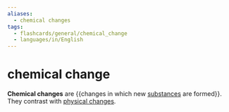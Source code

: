 ```yaml
---
aliases:
  - chemical changes
tags:
  - flashcards/general/chemical_change
  - languages/in/English
---
```


# chemical change

__Chemical changes__ are {{changes in which new [substances](chemical%20substance.md) are formed}}. They contrast with [physical changes](physical%20change.md).
